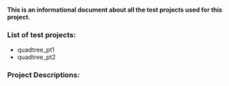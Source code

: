 #### This is an informational document about all the test projects used for this project. 

### List of test projects:

* quadtree_pt1
* quadtree_pt2

### Project Descriptions:

